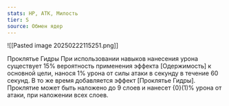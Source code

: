 ```yaml
---
stats: HP, АТК, Милость
tier: S
source: Обмен ядер
---
```

![[Pasted image 20250222115251.png]]

Проклятье Гидры
При использовании навыков нанесения урона существует 15% вероятность применения эффекта [Одержимость] к основной цели, нанося 1% урона от силы атаки в секунду в течение 60 секунд. В то же время добавляется эффект [Проклятье Гидры]. Проклятие может быть наложено до 9 слоев и нанесет {0}(1)% урона от атаки, при наложении всех слоев.